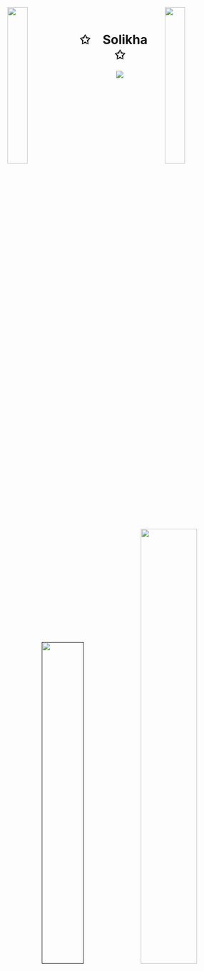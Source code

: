 <!---
<p align='center'>
  <img src="https://img.shields.io/badge/Laravel-FF2D20?style=for-the-badge&logo=laravel&logoColor=white" />
  <img src="https://img.shields.io/badge/Bootstrap-563D7C?style=for-the-badge&logo=bootstrap&logoColor=white" />
  <img src="https://img.shields.io/badge/Express.js-000000?style=for-the-badge&logo=express&logoColor=white" />
  <img src="https://img.shields.io/badge/React-20232A?style=for-the-badge&logo=react&logoColor=61DAFB" />
  <img src="https://img.shields.io/badge/PHP-777BB4?style=for-the-badge&logo=php&logoColor=white" />
  <img src="https://img.shields.io/badge/Node.js-339933?style=for-the-badge&logo=nodedotjs&logoColor=white" />
 
</p>
<p align='center'>
  <img src="https://github-readme-streak-stats.herokuapp.com/?user=solikhachan2&theme=dark" width="100%" />
</p>
<p align='center'>
  <img src="https://github-profile-trophy.vercel.app/?username=solikhachan2&theme=radical" width="100%" />
</p>
--->

<!---
solikhachan2/solikhachan2 is a ✨ special ✨ repository because its `README.md` (this file) appears on your GitHub profile.
You can click the Preview link to take a look at your changes.
--->

<img align="left" src="https://user-images.githubusercontent.com/65187002/144930161-2f783401-8d27-4fdf-a2f7-cc0ba32f1f1f.gif" width="30%" style="display:inline;"><img align="right" src="https://user-images.githubusercontent.com/65187002/144930161-2f783401-8d27-4fdf-a2f7-cc0ba32f1f1f.gif" width="30%" style="display:inline;">
<br>
<p align="center">
    <h1 align="center">✩&emsp;Solikha&emsp;✩</h1>
</p>
<p align="center">
    <img src="https://readme-typing-svg.herokuapp.com/?lines=Lifeeeee;is+too+short;to+write+bad+code!&font=Fira%20Code&color=%FFFFFF&center=true&width=280&height=50">
</p>
<br>
<!-- <p align="center">
    <img id="preview" src="https://komarev.com/ghpvc/?username=solikhachan2&color=grey">
</p> -->
<p align="center">
<!--   <a href=""><img width="48%" src="https://github-profile-trophy.vercel.app/?username=solikhachan2&theme=radical"></a> -->
  <a href=""><img width="43%" src="https://github-readme-streak-stats.herokuapp.com/?user=solikhachan2&theme=dark"></a>
  <a href="https://github.com/solikhachan2"><img width="50%" src="https://github-profile-trophy.vercel.app/?username=solikhachan2&theme=tokyonight"></a>
</p>
